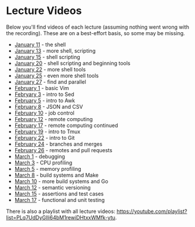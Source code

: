 # Lecture Videos

Below you'll find videos of each lecture (assuming nothing went wrong with the
recording). These are on a best-effort basis, so some may be missing.

  - [January 11](https://youtu.be/ankQNKqupWI) - the shell
  - [January 13](https://youtu.be/voc3sfv-SDw) - more shell, scripting
  - [January 15](https://youtu.be/5DhFmcJJe-Y) - shell scripting
  - [January 20](https://youtu.be/3-bpAPSkmiE) - shell scripting and beginning tools
  - [January 22](https://youtu.be/0t4VOTBayGs) - more shell tools
  - [January 25](https://youtu.be/gexRwnxlu54) - even more shell tools
  - [January 27](https://youtu.be/H-IgXXoaXzY) - find and parallel
  - [February 1](https://youtu.be/65nZOwn4q2I) - basic Vim
  - [Febryary 3](https://youtu.be/b8qXOYMFcHc) - intro to Sed
  - [February 5](https://youtu.be/fgNte-CvP_U) - intro to Awk
  - [February 8](https://youtu.be/wbu93dcWxN8) - JSON and CSV
  - [February 10](https://youtu.be/xoSf75l75ps) - job control
  - [February 12](https://youtu.be/_hN-_HtfbxA) - remote computing
  - [February 17](https://youtu.be/bbhhs7apzsI) - remote computing continued
  - [February 19](https://youtu.be/WyUkmCcc0QA) - intro to Tmux
  - [February 22](https://youtu.be/ueBUvZvjOU8) - intro to Git
  - [February 24](https://youtu.be/1IRXQv4Mnt8) - branches and merges
  - [February 26](https://youtu.be/vJp6tBugUAg) - remotes and pull requests
  - [March 1](https://youtu.be/uoyXK61L8wA) - debugging
  - [March 3](https://youtu.be/fMICuSRGM_E) - CPU profiling
  - [March 5](https://youtu.be/52KflOy3p6A) - memory profiling
  - [March 8](https://youtu.be/RUQBFlA4rro) - build systems and Make
  - [March 10](https://youtu.be/TCBwqVaY9_Y) - more build systems and Go
  - [March 12](https://youtu.be/ZuE8uhJIH6o) - semantic versioning
  - [March 15](https://youtu.be/Jya0P5S4GkQ) - assertions and test cases
  - [March 17](https://youtu.be/FdNiPixeKC4) - functional and unit testing

There is also a playlist with all lecture videos:
<https://youtube.com/playlist?list=PLq7UdDyGlli64bM1rewiDHtxxWMfk-ytu>.

